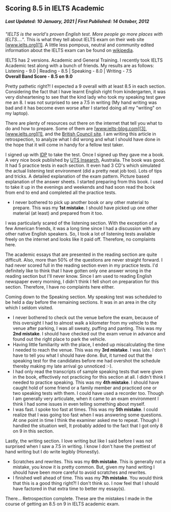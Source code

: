 Scoring 8.5 in IELTS Academic 
-----------------------------
##### Last Updated: 10 January, 2021 | First Published: 14 October, 2012

_"IELTS is the world's proven English test. More people go more places with IELTS...."_. This is what they tell about IELTS exam on their web site [www.ielts.org][1]. A little less pompous, neutral and community edited information about the IELTS exam can be found on [wikipedia][2].

IELTS has 2 versions. Academic and General Training. I recently took IELTS Academic test along with a bunch of friends. My results are as follows:   
Listening - 9.0 | Reading - 8.5 | Speaking - 8.0 | Writing - 7.5   
**Overall Band Score - 8.5 on 9.0**

Pretty pathetic right?! I expected a 9 overall with at least 8.5 in each section. Considering the fact that I have learnt English right from kindergarten, it was very disheartening to see that the kind lady who took my speaking test gave me an 8. I was not surprised to see a 7.5 in writing (My hand writing was bad and it has become even worse after I started doing all my "writing" on my laptop).

There are plenty of resources out there on the internet that tell you what to do and how to prepare. Some of them are [www.ielts-blog.com][3], [www.ielts.org][1], and the [British Council site][4]. I am writing this article in retrospection, to analyze what I did wrong and what I should have done in the hope that it will come in handy for a fellow test taker.

I signed up with [IDP][5] to take the test. Once I signed up they gave me a book. A very nice book published by [UTS Insearch][6], Australia. The book was good. It had 5 practice tests in each section. It even had 3 CD's which simulated the actual listening test environment (did a pretty neat job too). Lots of tips and tricks. A detailed explanation of the exam pattern. Picture based explanation of the answer sheets. I started preparing from this book. I used to take it up in the evenings and weekends and had soon read the book from end to end and completed all the practice tests.

- I never bothered to pick up another book or any other material to prepare. This was my **1st mistake**. I should have picked up one other material (at least) and prepared from it too. 

I was particularly scared of the listening section. With the exception of a few American friends, it was a long time since I had a discussion with any other native English speakers. So, I took a lot of listening tests available freely on the internet and looks like it paid off. Therefore, no complaints here.

The academic essays that are presented in the reading section are quite difficult. Also, more than 50% of the questions are never straight forward. I had never scored full in the reading section even in my practice tests. I'd definitely like to think that I have gotten only one answer wrong in the reading section but I'll never know. Since I am used to reading English newspaper every morning, I didn't think I fell short on preparation for this section. Therefore, I have no complaints here either.

Coming down to the Speaking section. My speaking test was scheduled to be held a day before the remaining sections. It was in an area in the city which I seldom visited.

- I never bothered to check out the venue before the exam, because of this oversight I had to almost walk a kilometer from my vehicle to the venue after parking, I was all sweaty, puffing and panting. This was my **2nd mistake**. I should have checked out the exam venue in advance and found out the right place to park the vehicle.
- Having little familiarity with the place, I ended up miscalculating the time I needed to reach the venue. This was my **3rd mistake**. I was late. I don't have to tell you what I should have done. But, it turned out that the speaking test for the candidates before me had overshot the schedule thereby making my late arrival go unnoticed :-).
- I had only read the transcripts of sample speaking tests that were given in the book, effectively not practicing for this section at all. I didn't think I needed to practice speaking. This was my **4th mistake**. I should have caught hold of some friend or a family member and practiced one or two speaking tests with them. I could have used a recorder too. Though I am generally very articulate, when it came to an exam environment I think I had some issues in even telling something about myself.
- I was fast. I spoke too fast at times. This was my **5th mistake**. I could realize that I was going too fast when I was answering some questions. At one point in time I think the examiner asked me to repeat. Though I handled the situation well, It probably added to the fact that I got only 8 on 9 in this section.

Lastly, the writing section. I love writing but like I said before I was not surprised when I saw a 7.5 in writing. I know I don't have the prettiest of hand writing but I do write legibly (Honestly).

- Scratches and rewrites. This was my **6th mistake**. This is generally not a mistake, you know it is pretty common. But, given my hand writing I should have been more careful to avoid scratches and rewrites.
- I finished well ahead of time. This was my **7th mistake**. You would think that this is a good thing right?! I don't think so. I now feel that I should have factored in that extra time to better my essay(s).

There... Retrospection complete. These are the mistakes I made in the course of getting an 8.5 on 9 in IELTS academic exam.



[1]: http://www.ielts.org/ "IELTS website"
[2]: http://en.wikipedia.org/wiki/IELTS "Wikipedia page on IELTS"
[3]: http://www.ielts-blog.com/ "IELTS prep blog"
[4]: http://www.britishcouncil.org/france-english-exams-ielts-preparation-hints.htm "British Council"
[5]: http://www.india.idp.com/
[6]: http://www.insearch.edu.au/ "UTS Insearch"